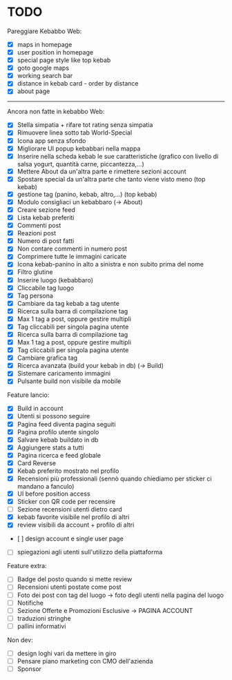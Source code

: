 # TODO

Pareggiare Kebabbo Web:

- [x] maps in homepage
- [x] user position in homepage
- [x] special page style like top kebab
- [x] goto google maps
- [x] working search bar
- [x] distance in kebab card - order by distance
- [x] about page

---

Ancora non fatte in kebabbo Web:

- [x] Stella simpatia + rifare tot rating senza simpatia
- [x] Rimuovere linea sotto tab World-Special
- [x] Icona app senza sfondo
- [x] Migliorare UI popup kebabbari nella mappa
- [x] Inserire nella scheda kebab le sue caratteristiche (grafico con livello di salsa yogurt, quantità carne, piccantezza,...)
- [x] Mettere About da un'altra parte e rimettere sezioni account
- [x] Spostare special da un'altra parte che tanto viene visto meno (top kebab)
- [x] gestione tag (panino, kebab, altro,...) (top kebab)
- [x] Modulo consigliaci un kebabbaro (-> About)
- [x] Creare sezione feed
- [x] Lista kebab preferiti
- [x] Commenti post
- [x] Reazioni post
- [x] Numero di post fatti
- [x] Non contare commenti in numero post
- [x] Comprimere tutte le immagini caricate
- [x] Icona kebab-panino in alto a sinistra e non subito prima del nome
- [x] Filtro glutine
- [x] Inserire luogo (kebabbaro)
- [x] Cliccabile tag luogo
- [x] Tag persona
- [x] Cambiare da tag kebab a tag utente
- [x] Ricerca sulla barra di compilazione tag
- [x] Max 1 tag a post, oppure gestire multipli
- [x] Tag cliccabili per singola pagina utente
- [x] Ricerca sulla barra di compilazione tag
- [x] Max 1 tag a post, oppure gestire multipli
- [x] Tag cliccabili per singola pagina utente
- [x] Cambiare grafica tag
- [x] Ricerca avanzata (build your kebab in db) (-> Build)
- [x] Sistemare caricamento immagini
- [x] Pulsante build non visibile da mobile

Feature lancio:

- [x] Build in account
- [x] Utenti si possono seguire
- [x] Pagina feed diventa pagina seguiti
- [x] Pagina profilo utente singolo
- [x] Salvare kebab buildato in db
- [x] Aggiungere stats a tutti
- [x] Pagina ricerca e feed globale
- [x] Card Reverse
- [x] Kebab preferito mostrato nel profilo
- [x] Recensioni più professionali (sennò quando chiediamo per sticker ci mandano a fanculo)
- [x] UI before position access
- [x] Sticker con QR code per recensire
- [ ] Sezione recensioni utenti dietro card
- [x] kebab favorite visibile nel profilo di altri
- [x] review visibili da account + profilo di altri

- [ ] design account e single user page
- [ ] spiegazioni agli utenti sull'utilizzo della piattaforma

Feature extra:

- [ ] Badge del posto quando si mette review
- [ ] Recensioni utenti postate come post
- [ ] Foto dei post con tag del luogo -> foto degli utenti nella pagina del luogo
- [ ] Notifiche
- [ ] Sezione Offerte e Promozioni Esclusive -> PAGINA ACCOUNT
- [ ] traduzioni stringhe
- [ ] pallini informativi

Non dev:

- [ ] design loghi vari da mettere in giro
- [ ] Pensare piano marketing con CMO dell'azienda
- [ ] Sponsor
